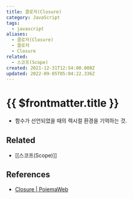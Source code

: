 ```yaml
---
title: 클로저(Closure)
category: JavaScript
tags:
  - javascript
aliases:
  - 클로저(Closure)
  - 클로저
  - Closure
related:
  - 스코프(Scope)
created: 2021-12-31T12:54:00.000Z
updated: 2022-09-05T05:04:22.336Z
---
```


# {{ $frontmatter.title }}

- 함수가 선언되었을 때의 렉시컬 환경을 기억하는 것.

## Related

- [[스코프(Scope)]]

## References

- [Closure | PoiemaWeb](https://poiemaweb.com/js-closure)
